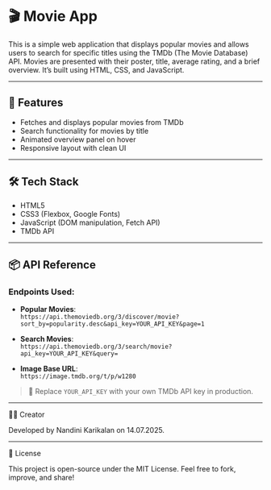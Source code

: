 # 🎬 Movie App

This is a simple web application that displays popular movies and allows users to search for specific titles using the TMDb (The Movie Database) API. Movies are presented with their poster, title, average rating, and a brief overview. It’s built using HTML, CSS, and JavaScript.

---

## 🚀 Features

- Fetches and displays popular movies from TMDb
- Search functionality for movies by title
- Animated overview panel on hover
- Responsive layout with clean UI

---

## 🛠️ Tech Stack

- HTML5
- CSS3 (Flexbox, Google Fonts)
- JavaScript (DOM manipulation, Fetch API)
- TMDb API

---

## 📦 API Reference

### Endpoints Used:
- **Popular Movies**:  
  `https://api.themoviedb.org/3/discover/movie?sort_by=popularity.desc&api_key=YOUR_API_KEY&page=1`

- **Search Movies**:  
  `https://api.themoviedb.org/3/search/movie?api_key=YOUR_API_KEY&query=`

- **Image Base URL**:  
  `https://image.tmdb.org/t/p/w1280`

> 🔑 Replace `YOUR_API_KEY` with your own TMDb API key in production.

---

🧑‍💻 Creator

Developed by Nandini Karikalan on 14.07.2025.

---

📄 License

This project is open-source under the MIT License. Feel free to fork, improve, and share!
